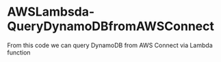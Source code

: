 # AWSLambsda-QueryDynamoDBfromAWSConnect

From this code we can query DynamoDB from AWS Connect via Lambda function
